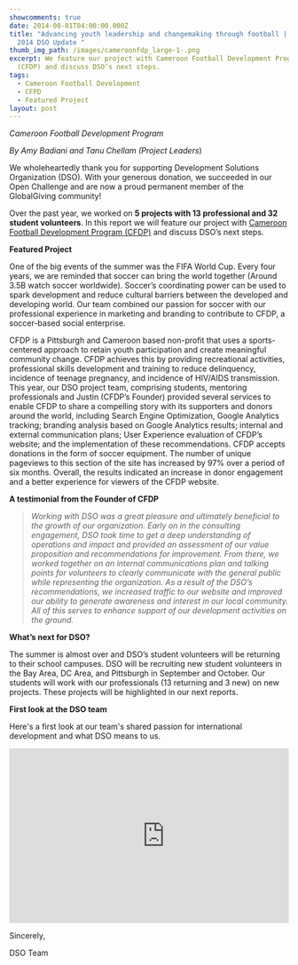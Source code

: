 ```yaml
---
showcomments: true
date: 2014-08-01T04:00:00.000Z
title: "Advancing youth leadership and changemaking through football | August
  2014 DSO Update "
thumb_img_path: /images/cameroonfdp_large-1-.png
excerpt: We feature our project with Cameroon Football Development Program
  (CFDP) and discuss DSO’s next steps.
tags:
  - Cameroon Football Development
  - CFPD
  - Featured Project
layout: post
---
```

*Cameroon Football Development Program*

*By Amy Badiani and Tanu Chellam (Project Leaders*)

We wholeheartedly thank you for supporting Development Solutions Organization (DSO). With your generous donation, we succeeded in our Open Challenge and are now a proud permanent member of the GlobalGiving community!

Over the past year, we worked on **5 projects with 13 professional and 32 student volunteers**. In this report we will feature our project with [Cameroon Football Development Program (CFDP)](https://www.dsoglobal.org/posts/cameroon-football-development-program-cfdp/) and discuss DSO’s next steps.

**Featured Project**

One of the big events of the summer was the FIFA World Cup. Every four years, we are reminded that soccer can bring the world together (Around 3.5B watch soccer worldwide). Soccer’s coordinating power can be used to spark development and reduce cultural barriers between the developed and developing world. Our team combined our passion for soccer with our professional experience in marketing and branding to contribute to CFDP, a soccer-based social enterprise.

CFDP is a Pittsburgh and Cameroon based non-profit that uses a sports-centered approach to retain youth participation and create meaningful community change. CFDP achieves this by providing recreational activities, professional skills development and training to reduce delinquency, incidence of teenage pregnancy, and incidence of HIV/AIDS transmission. This year, our DSO project team, comprising students, mentoring professionals and Justin (CFDP’s Founder) provided several services to enable CFDP to share a compelling story with its supporters and donors around the world, including Search Engine Optimization, Google Analytics tracking; branding analysis based on Google Analytics results; internal and external communication plans; User Experience evaluation of CFDP’s website; and the implementation of these recommendations. CFDP accepts donations in the form of soccer equipment. The number of unique pageviews to this section of the site has increased by 97% over a period of six months. Overall, the results indicated an increase in donor engagement and a better experience for viewers of the CFDP website.

**A testimonial from the Founder of CFDP**

> *Working with DSO was a great pleasure and ultimately beneficial to the growth of our organization. Early on in the consulting engagement, DSO took time to get a deep understanding of operations and impact and provided an assessment of our value proposition and recommendations for improvement. From there, we worked together on an internal communications plan and talking points for volunteers to clearly communicate with the general public while representing the organization. As a result of the DSO’s recommendations, we increased traffic to our website and improved our ability to generate awareness and interest in our local community. All of this serves to enhance support of our development activities on the ground.*

**What’s next for DSO?**

The summer is almost over and DSO’s student volunteers will be returning to their school campuses. DSO will be recruiting new student volunteers in the Bay Area, DC Area, and Pittsburgh in September and October. Our students will work with our professionals (13 returning and 3 new) on new projects. These projects will be highlighted in our next reports.

**First look at the DSO team**

Here's a first look at our team's shared passion for international development and what DSO means to us.

 <div id="embedyoutube" align="center" style="width: 100%; overflow-y: hidden;" class="wcustomhtml">
<iframe width="560" height="315" src="https://www.youtube.com/embed/V5LpG8HjEvE" frameborder="0" allow="accelerometer; autoplay; clipboard-write; encrypted-media; gyroscope; picture-in-picture" allowfullscreen></iframe></div>

Sincerely,

DSO Team